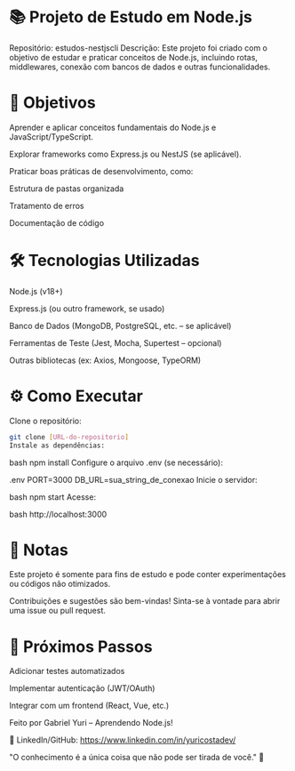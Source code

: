 # 📚 Projeto de Estudo em Node.js
Repositório: estudos-nestjscli
Descrição: Este projeto foi criado com o objetivo de estudar e praticar conceitos de Node.js, incluindo rotas, middlewares, conexão com bancos de dados e outras funcionalidades.

# 🚀 Objetivos
Aprender e aplicar conceitos fundamentais do Node.js e JavaScript/TypeScript.

Explorar frameworks como Express.js ou NestJS (se aplicável).

Praticar boas práticas de desenvolvimento, como:

Estrutura de pastas organizada

Tratamento de erros

Documentação de código

# 🛠️ Tecnologias Utilizadas
Node.js (v18+)

Express.js (ou outro framework, se usado)

Banco de Dados (MongoDB, PostgreSQL, etc. – se aplicável)

Ferramentas de Teste (Jest, Mocha, Supertest – opcional)

Outras bibliotecas (ex: Axios, Mongoose, TypeORM)


# ⚙️ Como Executar
Clone o repositório:

```bash
git clone [URL-do-repositorio]
Instale as dependências:
```

bash
npm install
Configure o arquivo .env (se necessário):

.env
PORT=3000
DB_URL=sua_string_de_conexao
Inicie o servidor:

bash
npm start
Acesse:

bash
http://localhost:3000

# 📝 Notas
Este projeto é somente para fins de estudo e pode conter experimentações ou códigos não otimizados.

Contribuições e sugestões são bem-vindas! Sinta-se à vontade para abrir uma issue ou pull request.

# 📌 Próximos Passos
Adicionar testes automatizados

Implementar autenticação (JWT/OAuth)

Integrar com um frontend (React, Vue, etc.)

Feito por Gabriel Yuri – Aprendendo Node.js!

🔗 LinkedIn/GitHub: https://www.linkedin.com/in/yuricostadev/

"O conhecimento é a única coisa que não pode ser tirada de você." 🚀

